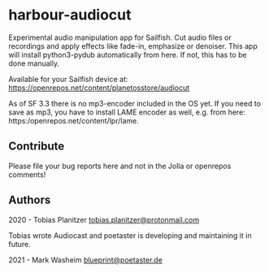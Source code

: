 # harbour-audiocut
Experimental audio manipulation app for Sailfish. Cut audio files or recordings and apply effects like fade-in, emphasize or denoiser. This app will install python3-pydub automatically from here. If not, this has to be done manually.

Available for your Sailfish device at: https://openrepos.net/content/planetosstore/audiocut

As of SF 3.3 there is no mp3-encoder included in the OS yet. If you need to save as mp3, you have to install LAME encoder as well, e.g. from here: https:/openrepos.net/content/lpr/lame.

## Contribute

Please file your bug reports here and not in the Jolla or openrepos comments!

## Authors

2020 - Tobias Planitzer <tobias.planitzer@protonmail.com>

Tobias wrote Audiocast and poetaster is developing and maintaining it in future.

2021 - Mark Washeim <blueprint@poetaster.de>

 
